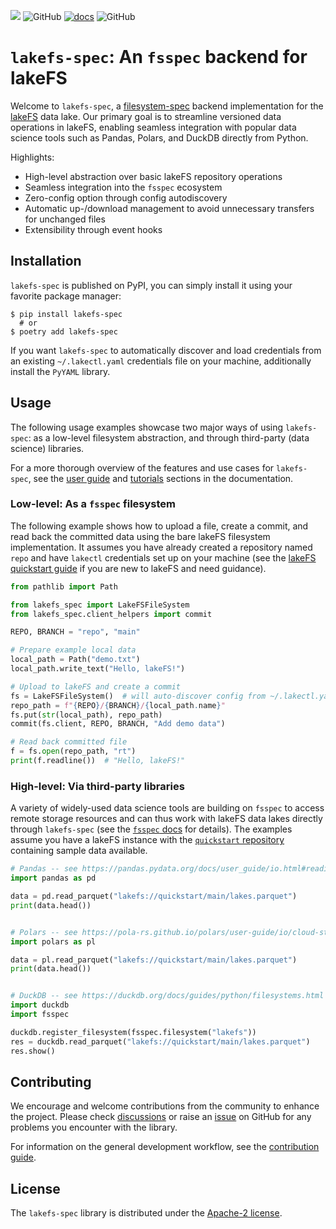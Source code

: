 [![](https://img.shields.io/pypi/v/lakefs-spec)](https://pypi.org/project/lakefs-spec) ![GitHub](https://img.shields.io/github/license/appliedAI-Initiative/lakefs-spec) [![docs](https://img.shields.io/badge/docs-latest-blue)](https://lakefs-spec.org)
 ![GitHub](https://img.shields.io/github/stars/appliedAI-Initiative/lakefs-spec)

# `lakefs-spec`: An `fsspec` backend for lakeFS

Welcome to `lakefs-spec`, a [filesystem-spec](https://github.com/fsspec/filesystem_spec) backend implementation for the [lakeFS](https://lakefs.io/) data lake.
Our primary goal is to streamline versioned data operations in lakeFS, enabling seamless integration with popular data science tools such as Pandas, Polars, and DuckDB directly from Python.

Highlights:

- High-level abstraction over basic lakeFS repository operations
- Seamless integration into the `fsspec` ecosystem
- Zero-config option through config autodiscovery
- Automatic up-/download management to avoid unnecessary transfers for unchanged files
- Extensibility through event hooks

## Installation

`lakefs-spec` is published on PyPI, you can simply install it using your favorite package manager:

```shell
$ pip install lakefs-spec
  # or
$ poetry add lakefs-spec
```

If you want `lakefs-spec` to automatically discover and load credentials from an existing `~/.lakectl.yaml` credentials file on your machine, additionally install the `PyYAML` library.

## Usage

The following usage examples showcase two major ways of using `lakefs-spec`: as a low-level filesystem abstraction, and through third-party (data science) libraries.

For a more thorough overview of the features and use cases for `lakefs-spec`, see the [user guide](https://lakefs-spec.org/latest/guides/overview/) and [tutorials](https://lakefs-spec.org/latest/guides/tutorials/) sections in the documentation.

### Low-level: As a `fsspec` filesystem 

The following example shows how to upload a file, create a commit, and read back the committed data using the bare lakeFS filesystem implementation.
It assumes you have already created a repository named `repo` and have `lakectl` credentials set up on your machine (see the [lakeFS quickstart guide](https://docs.lakefs.io/quickstart/) if you are new to lakeFS and need guidance).

```python
from pathlib import Path

from lakefs_spec import LakeFSFileSystem
from lakefs_spec.client_helpers import commit

REPO, BRANCH = "repo", "main"

# Prepare example local data
local_path = Path("demo.txt")
local_path.write_text("Hello, lakeFS!")

# Upload to lakeFS and create a commit
fs = LakeFSFileSystem()  # will auto-discover config from ~/.lakectl.yaml
repo_path = f"{REPO}/{BRANCH}/{local_path.name}"
fs.put(str(local_path), repo_path)
commit(fs.client, REPO, BRANCH, "Add demo data")

# Read back committed file
f = fs.open(repo_path, "rt")
print(f.readline())  # "Hello, lakeFS!"
```

### High-level: Via third-party libraries

A variety of widely-used data science tools are building on `fsspec` to access remote storage resources and can thus work with lakeFS data lakes directly through `lakefs-spec` (see the [`fsspec` docs](https://filesystem-spec.readthedocs.io/en/latest/#who-uses-fsspec) for details).
The examples assume you have a lakeFS instance with the [`quickstart` repository](https://docs.lakefs.io/quickstart/launch.html) containing sample data available.

```python
# Pandas -- see https://pandas.pydata.org/docs/user_guide/io.html#reading-writing-remote-files
import pandas as pd

data = pd.read_parquet("lakefs://quickstart/main/lakes.parquet")
print(data.head())


# Polars -- see https://pola-rs.github.io/polars/user-guide/io/cloud-storage/
import polars as pl

data = pl.read_parquet("lakefs://quickstart/main/lakes.parquet")
print(data.head())


# DuckDB -- see https://duckdb.org/docs/guides/python/filesystems.html
import duckdb
import fsspec

duckdb.register_filesystem(fsspec.filesystem("lakefs"))
res = duckdb.read_parquet("lakefs://quickstart/main/lakes.parquet")
res.show()
```

## Contributing

We encourage and welcome contributions from the community to enhance the project.
Please check [discussions](https://github.com/appliedAI-Initiative/lakefs-spec/discussions) or raise an [issue](https://github.com/appliedAI-Initiative/lakefs-spec/issues) on GitHub for any problems you encounter with the library.

For information on the general development workflow, see the [contribution guide](CONTRIBUTING.md).

## License

The `lakefs-spec` library is distributed under the [Apache-2 license](https://github.com/appliedAI-Initiative/lakefs-spec/blob/main/LICENSE).

